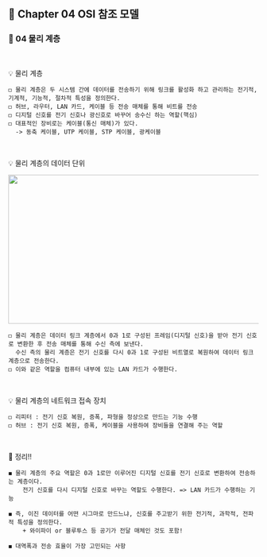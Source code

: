 ## 📕 Chapter 04 OSI 참조 모델
### 📙 04 물리 계층
</br>

💡 물리 계층

    ◻️ 물리 계층은 두 시스템 간에 데이터를 전송하기 위해 링크를 활성화 하고 관리하는 전기적, 기계적, 기능적, 절차적 특성을 정의한다.
    ◻️ 허브, 라우터, LAN 카드, 케이블 등 전송 매체를 통해 비트를 전송
    ◻️ 디지털 신호를 전기 신호나 광신호로 바꾸어 송수신 하는 역할(핵심)
    ◻️ 대표적인 장비로는 케이블(통신 매체)가 있다.
      -> 동축 케이블, UTP 케이블, STP 케이블, 광케이블
</br>

💡 물리 계층의 데이터 단위
<p align="center"><img src="https://user-images.githubusercontent.com/45066381/138391810-ae959e1d-6ef6-4bae-86e3-e8d3cdcea8a8.png" width="600" height="300"/></p>

    ◻️ 물리 계층은 데이터 링크 계층에서 0과 1로 구성된 프레임(디지털 신호)을 받아 전기 신호로 변환한 후 전송 매체를 통해 수신 측에 보낸다. 
      수신 측의 물리 계층은 전기 신호를 다시 0과 1로 구성된 비트열로 복원하여 데이터 링크 계층으로 전송한다.
    ◻️ 이와 같은 역할을 컴퓨터 내부에 있는 LAN 카드가 수행한다.
</br>

💡 물리 계층의 네트워크 접속 장치

    ◻️ 리피터 : 전기 신호 복원, 증폭, 파형을 정상으로 만드는 기능 수행
    ◻️ 허브 : 전기 신호 복원, 증폭, 케이블을 사용하여 장비들을 연결해 주는 역할
</br>

📌 정리!!
  
    ◼️ 물리 계층의 주요 역할은 0과 1로만 이루어진 디지털 신호를 전기 신호로 변환하여 전송하는 계층이다.
        전기 신호를 다시 디지털 신호로 바꾸는 역할도 수행한다. => LAN 카드가 수행하는 기능
  
    ◼️ 즉, 이진 데이터를 어떤 시그마로 만드느냐, 신호를 주고받기 위한 전기적, 과학적, 전파적 특성을 정의한다.
        + 와이파이 or 블루투스 등 공기가 전달 매체인 것도 포함!

    ◼️ 대역폭과 전송 효율이 가장 고민되는 사항
